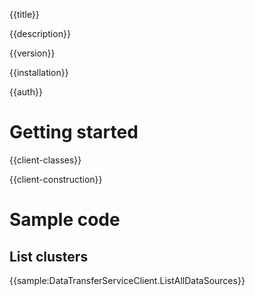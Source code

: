 {{title}}

{{description}}

{{version}}

{{installation}}

{{auth}}

# Getting started

{{client-classes}}

{{client-construction}}

# Sample code

## List clusters

{{sample:DataTransferServiceClient.ListAllDataSources}}

